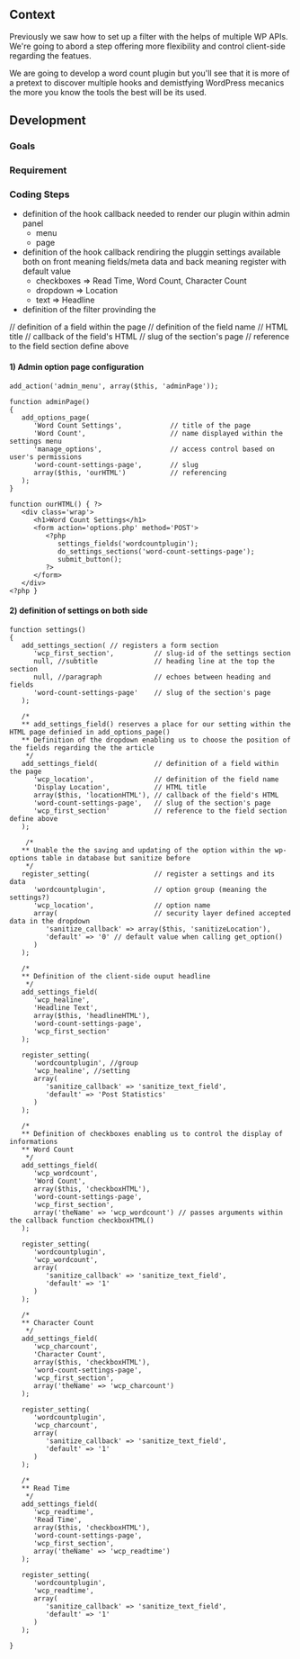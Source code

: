 ## Context
Previously we saw how to set up a filter with the helps of multiple WP APIs. We're going to abord a step offering more flexibility and control client-side regarding the featues.

We are going to develop a word count plugin but you'll see that it is more of a pretext to discover multiple hooks and demistfying WordPress mecanics the more you know the tools the best will be its used.


## Development

### Goals

### Requirement

### Coding Steps

- definition of the hook callback needed to render our plugin within admin panel 
	- menu
	- page
- definition of the hook callback rendiring the pluggin settings available both on front meaning fields/meta data and back meaning register with default value  
	- checkboxes => Read Time, Word Count, Character Count
	- dropdown   => Location
	- text 		 => Headline
- definition of the filter provinding the 

// definition of a field within the page
	// definition of the field name
	// HTML title 
	// callback of the field's HTML
	// slug of the section's page
	// reference to the field section define above

#### 1) Admin option page configuration
```
add_action('admin_menu', array($this, 'adminPage'));
```

```
function adminPage()
{
   add_options_page(
      'Word Count Settings',            // title of the page
      'Word Count',                     // name displayed within the settings menu
      'manage_options',                 // access control based on user's permissions
      'word-count-settings-page',       // slug
      array($this, 'ourHTML')           // referencing 
   );
}
```

```
function ourHTML() { ?>
   <div class='wrap'>
      <h1>Word Count Settings</h1>
      <form action='options.php' method='POST'>
         <?php
            settings_fields('wordcountplugin');                 
            do_settings_sections('word-count-settings-page');   
            submit_button();                                    
         ?>
      </form>
   </div>
<?php } 
```

#### 2) definition of settings on both side

```
function settings()
{
   add_settings_section( // registers a form section
      'wcp_first_section',          // slug-id of the settings section
      null, //subtitle              // heading line at the top the section
      null, //paragraph             // echoes between heading and fields
      'word-count-settings-page'    // slug of the section's page
   );

   /*
   ** add_settings_field() reserves a place for our setting within the HTML page definied in add_options_page()
   ** Definition of the dropdown enabling us to choose the position of the fields regarding the the article
    */
   add_settings_field(              // definition of a field within the page
      'wcp_location',               // definition of the field name
      'Display Location',           // HTML title 
      array($this, 'locationHTML'), // callback of the field's HTML
      'word-count-settings-page',   // slug of the section's page
      'wcp_first_section'           // reference to the field section define above
   );
   
    /*
   ** Unable the the saving and updating of the option within the wp-options table in database but sanitize before
    */
   register_setting(                // register a settings and its data
      'wordcountplugin',            // option group (meaning the settings?)
      'wcp_location',               // option name 
      array(                        // security layer defined accepted data in the dropdown
         'sanitize_callback' => array($this, 'sanitizeLocation'), 
         'default' => '0' // default value when calling get_option()
      )
   );

   /*
   ** Definition of the client-side ouput headline
    */
   add_settings_field(
      'wcp_healine', 
      'Headline Text', 
      array($this, 'headlineHTML'), 
      'word-count-settings-page', 
      'wcp_first_section'
   );
      
   register_setting(
      'wordcountplugin', //group
      'wcp_healine', //setting
      array(
         'sanitize_callback' => 'sanitize_text_field', 
         'default' => 'Post Statistics'
      )
   );

   /*
   ** Definition of checkboxes enabling us to control the display of informations
   ** Word Count
    */
   add_settings_field(
      'wcp_wordcount', 
      'Word Count', 
      array($this, 'checkboxHTML'), 
      'word-count-settings-page', 
      'wcp_first_section', 
      array('theName' => 'wcp_wordcount') // passes arguments within the callback function checkboxHTML()
   );
      
   register_setting(
      'wordcountplugin', 
      'wcp_wordcount', 
      array(
         'sanitize_callback' => 'sanitize_text_field', 
         'default' => '1'
      )
   );

   /*
   ** Character Count
    */
   add_settings_field(
      'wcp_charcount', 
      'Character Count', 
      array($this, 'checkboxHTML'), 
      'word-count-settings-page', 
      'wcp_first_section', 
      array('theName' => 'wcp_charcount')
   );

   register_setting(
      'wordcountplugin', 
      'wcp_charcount', 
      array(
         'sanitize_callback' => 'sanitize_text_field', 
         'default' => '1'
      )
   );

   /*
   ** Read Time
    */
   add_settings_field(
      'wcp_readtime', 
      'Read Time', 
      array($this, 'checkboxHTML'), 
      'word-count-settings-page', 
      'wcp_first_section',
      array('theName' => 'wcp_readtime')
   );

   register_setting(
      'wordcountplugin', 
      'wcp_readtime', 
      array(
         'sanitize_callback' => 'sanitize_text_field', 
         'default' => '1'
      )
   );

}
```
